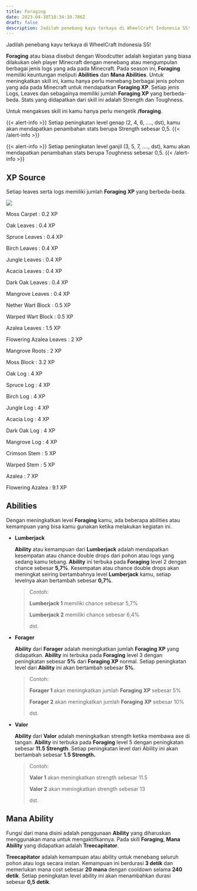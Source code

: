 ```yaml
---
title: Foraging
date: 2023-04-30T18:34:10.786Z
draft: false
description: Jadilah penebang kayu terkaya di WheelCraft Indonesia S5!
---
```

Jadilah penebang kayu terkaya di WheelCraft Indonesia S5!

**Foraging** atau biasa disebut dengan Woodcutter adalah kegiatan yang biasa dilakukan oleh player Minecraft dengan menebang atau mengumpulan berbagai jenis logs yang ada pada Minecraft. Pada season ini, **Foraging** memiliki keuntungan meliputi **Abilities** dan **Mana Abilities**. Untuk meningkatkan skill ini, kamu hanya perlu menebang berbagai jenis pohon yang ada pada Minecraft untuk mendapatkan **Foraging XP**. Setiap jenis Logs, Leaves dan sebagainya memiliki jumlah **Foraging XP** yang berbeda-beda. Stats yang didapatkan dari skill ini adalah Strength dan Toughness.

Untuk mengakses skill ini kamu hanya perlu mengetik **/foraging**.

{{< alert-info >}} Setiap peningkatan level genap (2, 4, 6, ...., dst), kamu akan mendapatkan penambahan stats berupa Strength sebesar 0,5. {{< /alert-info >}}

{{< alert-info >}} Setiap peningkatan level ganjil (3, 5, 7, ...., dst), kamu akan mendapatkan penambahan stats berupa Toughness sebesar 0,5. {{< /alert-info >}}

## XP Source

Setiap leaves serta logs memiliki jumlah **Foraging XP** yang berbeda-beda.

![](/img/uploads/foragingxp.png)

Moss Carpet : 0.2 XP

Oak Leaves : 0.4 XP

Spruce Leaves : 0.4 XP

Birch Leaves : 0.4 XP

Jungle Leaves : 0.4 XP

Acacia Leaves : 0.4 XP

Dark Oak Leaves : 0.4 XP

Mangrove Leaves : 0.4 XP

Nether Wart Block : 0.5 XP

Warped Wart Block : 0.5 XP

Azalea Leaves : 1.5 XP

Flowering Azalea Leaves :  2 XP

Mangrove Roots :  2 XP

Moss Block :  3.2 XP

Oak Log : 4 XP

Spruce Log : 4 XP

Birch Log : 4 XP

Jungle Log : 4 XP

Acacia Log : 4 XP

Dark Oak Log : 4 XP

Mangrove Log : 4 XP

Crimson Stem : 5 XP

Warped Stem : 5 XP

Azalea : 7 XP

Flowering Azalea : 9.1 XP

## Abilities

Dengan meningkatkan level **Foraging** kamu, ada beberapa abilities atau kemampuan yang bisa kamu gunakan ketika melakukan kegiatan ini.

* **Lumberjack**

  **Ability** atau kemampuan dari **Lumberjack** adalah mendapatkan kesempatan atau chance double drops dari pohon atau logs yang sedang kamu tebang. **Ability** ini terbuka pada **Foraging** level 2 dengan chance sebesar **5,7%**. Kesempatan atau chance double drops akan meningkat seiring bertambahnya level **Lumberjack** kamu, setiap levelnya akan bertambah sebesar **0,7%**. 

  > Contoh:
  >
  > **Lumberjack 1** memiliki chance sebesar 5,7%
  >
  > **Lumberjack 2** memiliki chance sebesar 6,4%
  >
  > dst.
* **Forager**

  **Ability** dari **Forager** adalah meningkatkan jumlah **Foraging XP** yang didapatkan. **Ability** ini terbuka pada **Foraging** level 3 dengan peningkatan sebesar **5%** dari **Foraging XP** normal. Setiap peningkatan level dari **Ability** ini akan bertambah sebesar **5%**.

  > Contoh:
  >
  > **Forager 1** akan meningkatkan jumlah **Foraging XP** sebesar 5%
  >
  > **Forager 2** akan meningkatkan jumlah **Foraging XP** sebesar 10%
  >
  > dst.
* **Valor**

  **Ability** dari **Valor** adalah meningkatkan strength ketika membawa axe di tangan. **Ability** ini terbuka pada **Foraging** level 5 dengan peningkatan sebesar **11.5 Strength**. Setiap peningkatan level dari Ability ini akan bertambah sebesar **1.5 Strength.**

  > Contoh: 
  >
  > **Valor 1** akan meningkatkan strength sebesar 11.5
  >
  > **Valor 2** akan meningkatkan strength sebesar 13
  >
  > dst.

## Mana Ability

Fungsi dari mana disini adalah penggunaan **Ability** yang diharuskan menggunakan mana untuk mengaktifkannya. Pada skill **Foraging**, **Mana Ability** yang didapatkan adalah **Treecapitator**.

**Treecapitator** adalah kemampuan atau ability untuk menebang seluruh pohon atau logs secara instan. Kemampuan ini berdurasi **3 detik** dan memerlukan mana cost sebesar **20 mana** dengan cooldown selama **240 detik**. Setiap peningkatan level ability ini akan menambahkan durasi sebesar **0,5 detik**.